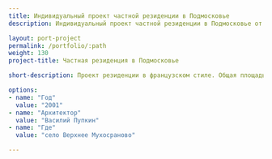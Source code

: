 ```yaml
---
title: Индивидуальный проект частной резиденции в Подмосковье
description: Индивидуальный проект частной резиденции в Подмосковье от архитектурного бюро А510. Индивидуальное проектирование на заказ.

layout: port-project
permalink: /portfolio/:path
weight: 130
project-title: Частная резиденция в Подмосковье

short-description: Проект резиденции в французском стиле. Общая площадь здания - более 600м2. Комплекс включает в себя жилой дом, гараж, баню и беседку. Строения украшены деревянными резными элементами.

options:
- name: "Год"
  value: "2001"
- name: "Архитектор"
  value: "Василий Пупкин"
- name: "Где"
  value: "село Верхнее Мухосраново"

---
```

